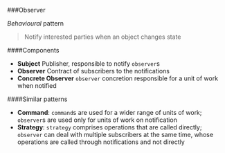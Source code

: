 ###Observer

_Behavioural_ pattern

> Notify interested parties when an object changes state

####Components

* **Subject** Publisher, responsible to notify `observer`s
* **Observer** Contract of subscribers to the notifications
* **Concrete Observer** `observer` concretion responsible for a unit of work when notified

####Similar patterns

* **Command**: `command`s are used for a wider range of units of work; `observer`s are used only for units of work on notification
* **Strategy**: `strategy` comprises operations that are called directly;  `observer` can deal with multiple subscribers at the same time, whose operations are called through notifications and not directly
